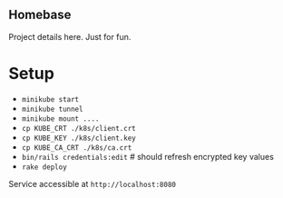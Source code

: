 Homebase
---

Project details here. Just for fun.

Setup
===

* `minikube start`
* `minikube tunnel`
* `minikube mount ....`
* `cp KUBE_CRT ./k8s/client.crt`
* `cp KUBE_KEY ./k8s/client.key`
* `cp KUBE_CA_CRT ./k8s/ca.crt`
* `bin/rails credentials:edit` # should refresh encrypted key values
* `rake deploy`

Service accessible at `http://localhost:8080`